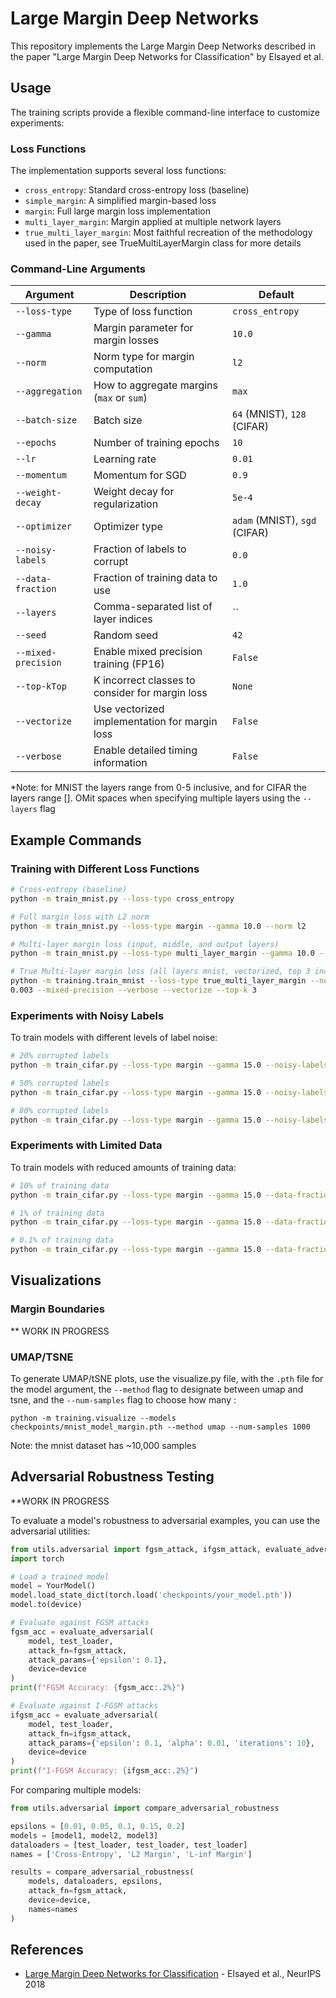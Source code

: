 # Large Margin Deep Networks

This repository implements the Large Margin Deep Networks described in the paper "Large Margin Deep Networks for Classification" by Elsayed et al.

## Usage

The training scripts provide a flexible command-line interface to customize experiments:

### Loss Functions

The implementation supports several loss functions:

- `cross_entropy`: Standard cross-entropy loss (baseline)
- `simple_margin`: A simplified margin-based loss
- `margin`: Full large margin loss implementation
- `multi_layer_margin`: Margin applied at multiple network layers
- `true_multi_layer_margin`: Most faithful recreation of the methodology used in the paper, see TrueMultiLayerMargin class for more details

### Command-Line Arguments

| Argument | Description | Default |
|----------|-------------|---------|
| `--loss-type` | Type of loss function | `cross_entropy` |
| `--gamma` | Margin parameter for margin losses | `10.0` |
| `--norm` | Norm type for margin computation | `l2` |
| `--aggregation` | How to aggregate margins (`max` or `sum`) | `max` |
| `--batch-size` | Batch size | `64` (MNIST), `128` (CIFAR) |
| `--epochs` | Number of training epochs | `10` |
| `--lr` | Learning rate | `0.01` |
| `--momentum` | Momentum for SGD | `0.9` |
| `--weight-decay` | Weight decay for regularization | `5e-4` |
| `--optimizer` | Optimizer type | `adam` (MNIST), `sgd` (CIFAR) |
| `--noisy-labels` | Fraction of labels to corrupt | `0.0` |
| `--data-fraction` | Fraction of training data to use | `1.0` |
| `--layers` | Comma-separated list of layer indices | `` |
| `--seed` | Random seed | `42` |
| `--mixed-precision` | Enable mixed precision training (FP16) | `False` |
| `--top-kTop` | K incorrect classes to consider for margin loss | `None` |
| `--vectorize` | Use vectorized implementation for margin loss | `False` |
| `--verbose` | Enable detailed timing information | `False` |

*Note: for MNIST the layers range from 0-5 inclusive, and for CIFAR the layers range []. OMit spaces when specifying multiple layers using the `--layers` flag

## Example Commands

### Training with Different Loss Functions

```bash
# Cross-entropy (baseline)
python -m train_mnist.py --loss-type cross_entropy

# Full margin loss with L2 norm
python -m train_mnist.py --loss-type margin --gamma 10.0 --norm l2

# Multi-layer margin loss (input, middle, and output layers)
python -m train_mnist.py --loss-type multi_layer_margin --gamma 10.0 --layers "0,3,5"

# True Multi-layer margin loss (all layers mnist, vectorized, top 3 incorrect classes, mixed precision)
python -m training.train_mnist --loss-type true_multi_layer_margin --norm l2 --gamma 1.0 --layers "0,1,2,3,4,5" --batch-size 128 --lr 
0.003 --mixed-precision --verbose --vectorize --top-k 3
```

### Experiments with Noisy Labels

To train models with different levels of label noise:

```bash
# 20% corrupted labels
python -m train_cifar.py --loss-type margin --gamma 15.0 --noisy-labels 0.2

# 50% corrupted labels
python -m train_cifar.py --loss-type margin --gamma 15.0 --noisy-labels 0.5

# 80% corrupted labels
python -m train_cifar.py --loss-type margin --gamma 15.0 --noisy-labels 0.8
```

### Experiments with Limited Data

To train models with reduced amounts of training data:

```bash
# 10% of training data
python -m train_cifar.py --loss-type margin --gamma 15.0 --data-fraction 0.1

# 1% of training data
python -m train_cifar.py --loss-type margin --gamma 15.0 --data-fraction 0.01

# 0.1% of training data
python -m train_cifar.py --loss-type margin --gamma 15.0 --data-fraction 0.001
```
## Visualizations

### Margin Boundaries
** WORK IN PROGRESS

### UMAP/TSNE

To generate UMAP/tSNE plots, use the visualize.py file, with the `.pth` file for the model argument, the `--method` flag to designate between umap and tsne, and the `--num-samples` flag to choose how many :

`python -m training.visualize --models checkpoints/mnist_model_margin.pth --method umap --num-samples 1000`

Note: the mnist dataset has ~10,000 samples

## Adversarial Robustness Testing

**WORK IN PROGRESS

To evaluate a model's robustness to adversarial examples, you can use the adversarial utilities:

```python
from utils.adversarial import fgsm_attack, ifgsm_attack, evaluate_adversarial
import torch

# Load a trained model
model = YourModel()
model.load_state_dict(torch.load('checkpoints/your_model.pth'))
model.to(device)

# Evaluate against FGSM attacks
fgsm_acc = evaluate_adversarial(
    model, test_loader, 
    attack_fn=fgsm_attack, 
    attack_params={'epsilon': 0.1}, 
    device=device
)
print(f"FGSM Accuracy: {fgsm_acc:.2%}")

# Evaluate against I-FGSM attacks
ifgsm_acc = evaluate_adversarial(
    model, test_loader, 
    attack_fn=ifgsm_attack, 
    attack_params={'epsilon': 0.1, 'alpha': 0.01, 'iterations': 10}, 
    device=device
)
print(f"I-FGSM Accuracy: {ifgsm_acc:.2%}")
```

For comparing multiple models:

```python
from utils.adversarial import compare_adversarial_robustness

epsilons = [0.01, 0.05, 0.1, 0.15, 0.2]
models = [model1, model2, model3]
dataloaders = [test_loader, test_loader, test_loader]
names = ['Cross-Entropy', 'L2 Margin', 'L-inf Margin']

results = compare_adversarial_robustness(
    models, dataloaders, epsilons, 
    attack_fn=fgsm_attack, 
    device=device, 
    names=names
)
```

## References

- [Large Margin Deep Networks for Classification](https://arxiv.org/abs/1803.05598) - Elsayed et al., NeurIPS 2018
